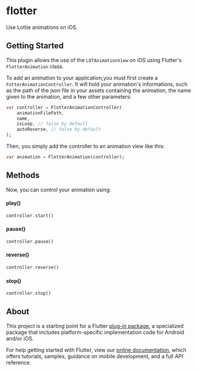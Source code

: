 # flotter

Use Lottie animations on iOS.

## Getting Started

This plugin allows the use of the `LOTAnimationView` on iOS using Flutter's `FlotterAnimation` class.

To add an animation to your application,you must first create a `FotterAnimationController`. It will hold your animation's informations, such as the path of the json file in your assets containing the animation, the name given to the animation, and a few other parameters:

```dart
var controller = FlotterAnimationController(
    animationFilePath,
    name,
    isLoop, // false by default
    autoReverse, // false by default
);
```

Then, you simply add the controller to an animation view like this:

```dart
var animation = FlotterAnimation(controller);
```

## Methods

Now, you can control your animation using:

#### play()

```dart
controller.start()
```

#### pause()

```dart
controller.pause()
```

#### reverse()

```dart
controller.reverse()
```

#### stop()

```dart
controller.stop()
```

## About

This project is a starting point for a Flutter
[plug-in package](https://flutter.dev/developing-packages/),
a specialized package that includes platform-specific implementation code for
Android and/or iOS.

For help getting started with Flutter, view our 
[online documentation](https://flutter.dev/docs), which offers tutorials, 
samples, guidance on mobile development, and a full API reference.
